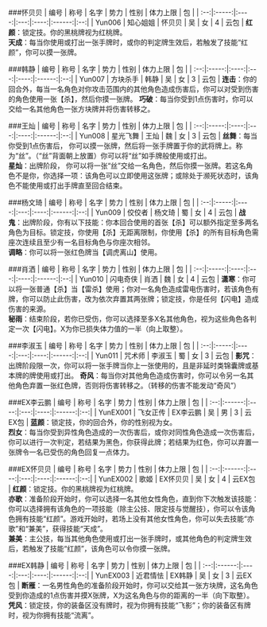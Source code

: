 ###怀贝贝
| 编号 | 称号  | 名字 | 势力 | 性别 | 体力上限 | 包 |
| :--:|:-----:|:----:|:---:|:----:|:------:|:--:|
| Yun006 | 知心姐姐 | 怀贝贝 | 吴 | 女 | 4 | 云包  |
**红颜**：锁定技。你的黑桃牌视为红桃牌。   
**天成**：每当你使用或打出一张手牌时，或你的判定牌生效后，若触发了技能“红颜”，你可以摸一张牌。

###韩静
| 编号 | 称号  | 名字 | 势力 | 性别 | 体力上限 | 包 |
| :--:|:-----:|:----:|:---:|:----:|:------:|:--:|
| Yun007 | 方块杀手 | 韩静 | 吴 | 女 | 3 | 云包  |
**连击**：你的回合外，每当一名角色对你攻击范围内的其他角色造成伤害后，你可以对受到伤害的角色使用一张【杀】，然后你摸一张牌。
**巧破**：每当你受到1点伤害时，你可以交给一名其他角色一张方块牌并将伤害转移之。 

###王灿
| 编号 | 称号  | 名字 | 势力 | 性别 | 体力上限 | 包 |
| :--:|:-----:|:----:|:---:|:----:|:------:|:--:|
| Yun008 | 星光飞舞 | 王灿 | 魏 | 女 | 3 | 云包  |
**丝舞**：每当你受到1点伤害后， 你可以摸一张牌，然后将一张手牌置于你的武将牌上。称为“丝”。（“丝”背面朝上放置）你可以将“丝”如手牌般使用或打出。   
**星灿**：出牌阶段， 你可以将一张“丝”交给一名角色，然后你摸一张牌。若这名角色不是你，你选择一项：该角色可以立即使用这张牌；或除处于濒死状态时，该角色不能使用或打出手牌直至回合结束。 

###杨文琦
| 编号 | 称号  | 名字 | 势力 | 性别 | 体力上限 | 包 |
| :--:|:-----:|:----:|:---:|:----:|:------:|:--:|
| Yun009 | 佼佼者 | 杨文琦 | 蜀 | 女 | 4 | 云包  |
**战鬼**：出牌阶段，你有以下技能：你本回合使用的首张【杀】可以额外指定至多两名角色为目标。锁定技，你使用【杀】无距离限制，你使用【杀】的所有目标角色需座次连续且至少有一名目标角色与你座次相邻。   
**调略**：你可以将一张红色牌当【调虎离山】使用。 

###肖洒
| 编号 | 称号  | 名字 | 势力 | 性别 | 体力上限 | 包 |
| :--:|:-----:|:----:|:---:|:----:|:------:|:--:|
| Yun010 | 闪电奇侠 | 肖洒 | 魏 | 女 | 4 | 云包  |
**潇寒**：你可以将一张普通【杀】当【雷杀】使用；你对一名角色造成雷电伤害时，若该角色有牌，你可以防止此伤害，改为依次弃置其两张牌；锁定技，你是任何【闪电】造成伤害的来源。   
**秘雨**：结束阶段，若你已受伤，你可以选择至多X名其他角色，视为这些角色各判定一次【闪电】。X为你已损失体力值的一半（向上取整）。 

###李淑玉
| 编号 | 称号  | 名字 | 势力 | 性别 | 体力上限 | 包 |
| :--:|:-----:|:----:|:---:|:----:|:------:|:--:|
| Yun011 | 咒术师 | 李淑玉 | 蜀 | 女 | 3 | 云包  |
**影咒**：出牌阶段限一次，你可以将一张手牌当你上一张使用的，且是非延时类锦囊牌或基本牌的牌使用或打出。
**奇风**：每当你对其他角色造成伤害时，你可以令另一名其他角色弃置一张红色牌，否则将伤害转移之。（转移的伤害不能发动“奇风”）

###EX李云鹏
| 编号 | 称号  | 名字 | 势力 | 性别 | 体力上限 | 包 |
| :--:|:------:|:----:|:---:|:----:|:------:|:--:|
| YunEX001 | 飞女正传 | EX李云鹏 | 吴 | 男 | 3 | 云EX包  |
**蓝颜**：锁定技，你的回合外，你的性别视为女。   
**烈女**：每当你受到异性角色造成的一次伤害后，或你对同性角色造成一次伤害后，你可以进行一次判定，若结果为黑色，你获得此牌；若结果为红色，你可以弃置一张牌令一名已受伤的角色回复一点体力。 

###EX怀贝贝
| 编号 | 称号  | 名字 | 势力 | 性别 | 体力上限 | 包 |
| :--:|:------:|:----:|:---:|:----:|:------:|:--:|
| YunEX002 | 歌姬 | EX怀贝贝 | 吴 | 女 | 4 | 云EX包  |
**红颜**：锁定技。你的黑桃牌视为红桃牌。   
**亦歌**：准备阶段开始时，你可以选择一名其他女性角色，直到你下次触发该技能：你可以选择拥有该角色的一项技能（除主公技、限定技与觉醒技），你可以令该角色拥有技能“红颜”。游戏开始时，若场上没有其他女性角色，你可以失去技能“亦歌”和“兼美”，获得技能“天成”。   
**兼美**：主公技，每当其他角色使用或打出一张手牌时，或其他角色的判定牌生效后，若触发了技能“红颜”，该角色可以令你摸一张牌。 

###EX韩静
| 编号 | 称号  | 名字 | 势力 | 性别 | 体力上限 | 包 |
| :--:|:------:|:----:|:---:|:----:|:------:|:--:|
| YunEX003 | 近君情怯 | EX韩静 | 吴 | 女 | 3 | 云EX包  |
**断雁**：一名男性角色的准备阶段开始时，你可以交给其一张方块牌，这名角色受到你造成的1点伤害并摸X张牌，X为这名角色与你的距离的一半（向下取整）。   
**凭风**：锁定技，你的装备区没有牌时，视为你拥有技能“飞影”；你的装备区有牌时，视为你拥有技能“流离”。 
